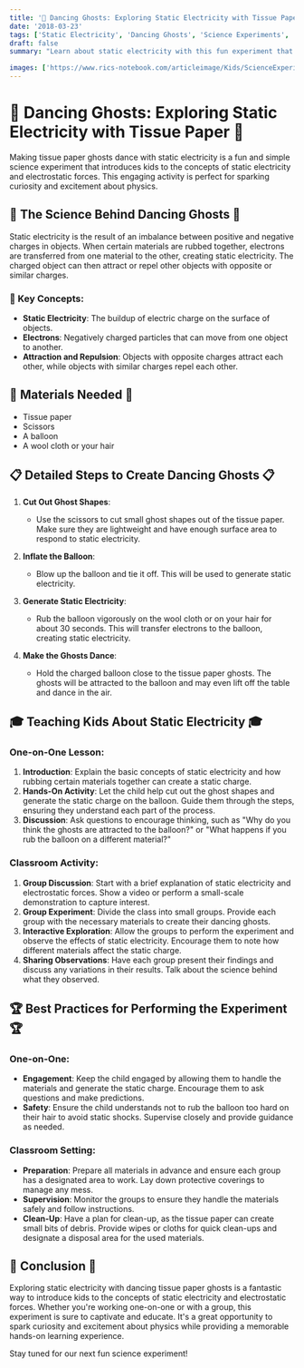 ```yaml
---
title: '👻 Dancing Ghosts: Exploring Static Electricity with Tissue Paper 👻'
date: '2018-03-23'
tags: ['Static Electricity', 'Dancing Ghosts', 'Science Experiments', 'Kids Science', 'Physics', 'Fun with Science']
draft: false
summary: "Learn about static electricity with this fun experiment that makes tissue paper ghosts dance. This blog post explains the science behind static electricity and provides detailed steps for conducting this experiment with kids, either one-on-one or in a classroom setting."

images: ['https://www.rics-notebook.com/articleimage/Kids/ScienceExperiments/DancingGhost.webp']
---
```


# 👻 Dancing Ghosts: Exploring Static Electricity with Tissue Paper 👻

Making tissue paper ghosts dance with static electricity is a fun and simple science experiment that introduces kids to the concepts of static electricity and electrostatic forces. This engaging activity is perfect for sparking curiosity and excitement about physics.

## 🔬 The Science Behind Dancing Ghosts 🔬

Static electricity is the result of an imbalance between positive and negative charges in objects. When certain materials are rubbed together, electrons are transferred from one material to the other, creating static electricity. The charged object can then attract or repel other objects with opposite or similar charges.

### 🌟 Key Concepts:
- **Static Electricity**: The buildup of electric charge on the surface of objects.
- **Electrons**: Negatively charged particles that can move from one object to another.
- **Attraction and Repulsion**: Objects with opposite charges attract each other, while objects with similar charges repel each other.

## 🧪 Materials Needed 🧪
- Tissue paper
- Scissors
- A balloon
- A wool cloth or your hair

## 📋 Detailed Steps to Create Dancing Ghosts 📋

1. **Cut Out Ghost Shapes**:
   - Use the scissors to cut small ghost shapes out of the tissue paper. Make sure they are lightweight and have enough surface area to respond to static electricity.

2. **Inflate the Balloon**:
   - Blow up the balloon and tie it off. This will be used to generate static electricity.

3. **Generate Static Electricity**:
   - Rub the balloon vigorously on the wool cloth or on your hair for about 30 seconds. This will transfer electrons to the balloon, creating static electricity.

4. **Make the Ghosts Dance**:
   - Hold the charged balloon close to the tissue paper ghosts. The ghosts will be attracted to the balloon and may even lift off the table and dance in the air.

## 🎓 Teaching Kids About Static Electricity 🎓

### One-on-One Lesson:
1. **Introduction**: Explain the basic concepts of static electricity and how rubbing certain materials together can create a static charge.
2. **Hands-On Activity**: Let the child help cut out the ghost shapes and generate the static charge on the balloon. Guide them through the steps, ensuring they understand each part of the process.
3. **Discussion**: Ask questions to encourage thinking, such as "Why do you think the ghosts are attracted to the balloon?" or "What happens if you rub the balloon on a different material?"

### Classroom Activity:
1. **Group Discussion**: Start with a brief explanation of static electricity and electrostatic forces. Show a video or perform a small-scale demonstration to capture interest.
2. **Group Experiment**: Divide the class into small groups. Provide each group with the necessary materials to create their dancing ghosts.
3. **Interactive Exploration**: Allow the groups to perform the experiment and observe the effects of static electricity. Encourage them to note how different materials affect the static charge.
4. **Sharing Observations**: Have each group present their findings and discuss any variations in their results. Talk about the science behind what they observed.

## 🏆 Best Practices for Performing the Experiment 🏆

### One-on-One:
- **Engagement**: Keep the child engaged by allowing them to handle the materials and generate the static charge. Encourage them to ask questions and make predictions.
- **Safety**: Ensure the child understands not to rub the balloon too hard on their hair to avoid static shocks. Supervise closely and provide guidance as needed.

### Classroom Setting:
- **Preparation**: Prepare all materials in advance and ensure each group has a designated area to work. Lay down protective coverings to manage any mess.
- **Supervision**: Monitor the groups to ensure they handle the materials safely and follow instructions.
- **Clean-Up**: Have a plan for clean-up, as the tissue paper can create small bits of debris. Provide wipes or cloths for quick clean-ups and designate a disposal area for the used materials.

## 🌟 Conclusion 🌟

Exploring static electricity with dancing tissue paper ghosts is a fantastic way to introduce kids to the concepts of static electricity and electrostatic forces. Whether you're working one-on-one or with a group, this experiment is sure to captivate and educate. It's a great opportunity to spark curiosity and excitement about physics while providing a memorable hands-on learning experience.

Stay tuned for our next fun science experiment!
